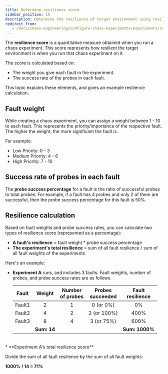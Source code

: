 ```yaml
---
title: Determine resilience score
sidebar_position: 15
description: Determine the resilience of target environment using resilience score
redirect_from:
   - /docs/chaos-engineering/configure-chaos-experiments/experiments/resilience-score
---
```


The **resilience score** is a quantitative measure obtained when you run a chaos experiment. This score represents how resilient the target environment is when you run that chaos experiment on it.

The score is calculated based on:

* The weight you give each fault in the experiment.
* The success rate of the probes in each fault.

This topic explains these elements, and gives an example resilience calculation.

## Fault weight

While creating a chaos experiment, you can assign a weight between 1 - 10 to each fault. This represents the priority/importance of the respective fault. The higher the weight, the more significant the fault is.

For example:

- Low Priority: 0 - 3
- Medium Priority: 4 - 6
- High Priority: 7 - 10

## Success rate of probes in each fault

The **probe success percentage** for a fault is the ratio of successful probes to total probes. For example, if a fault has 4 probes and only 2 of them are successful, then the probe success percentage for this fault is 50%.

## Resilience calculation

Based on fault weights and probe success rates, you can calculate two types of resilience score (represented as a percentage):

* **A fault's resilience** = fault weight * probe success percentage<br />
* **The experiment's total resilience** = sum of all fault resilience / sum of all fault weights of the experiments

Here's an example:

* **Experiment A** runs, and includes 3 faults. Fault weights, number of probes, and probe success rates are as follows.

   | Fault | Weight | Number<br />of probes | Probes<br />succeeded | Fault<br />resilience |
   |:----:|:---:|:---:|:-------:|:-------:|
   | Fault1 | 2 | 1 | 0 (or 0%) | 0%    | 
   | Fault2 | 4 | 2 | 2 (or 100%) | 400%  | 
   | Fault3 | 8 | 4 | 3 (or 75%) | 600%   | 
   |        | **Sum: 14** |  |    | **Sum: 1000%**   |  
<br />
* **Experiment A's total resilience score** 

   Divide the sum of all fault resilience by the sum of all fault weights:

   **1000% / 14 = 71%**

